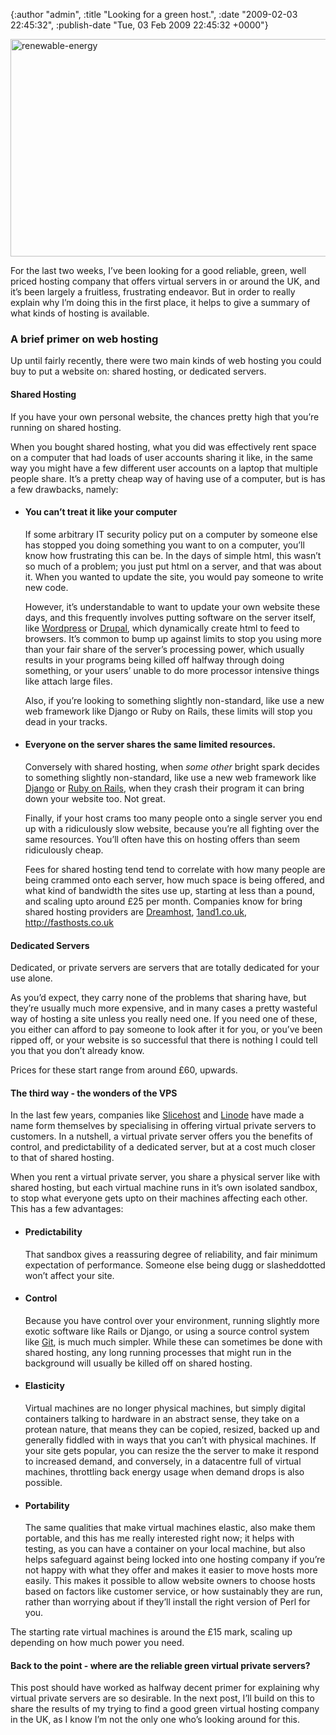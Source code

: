 

{:author "admin", :title "Looking for a green host.", :date "2009-02-03 22:45:32", :publish-date "Tue, 03 Feb 2009 22:45:32 +0000"}



<!-- content below -->

<span style="color: #0000ee; -webkit-text-decorations-in-effect: underline; text-decoration: underline;"><a href="http://chrisadams.me.uk/wordpress/wp-content/uploads/2009/02/renewable-energy.jpg"><img class="alignnone size-full wp-image-102" title="renewable-energy" src="http://chrisadams.me.uk/wordpress/wp-content/uploads/2009/02/renewable-energy.jpg" alt="renewable-energy" width="520" height="348" /></a></span>

For the last two weeks, I’ve been looking for a good reliable, green, well priced hosting company that offers virtual servers in or around the UK, and it’s been largely a fruitless, frustrating endeavor. But in order to really explain why I’m doing this in the first place, it helps to give a summary of what kinds of hosting is available.
<h3 id="a_brief_primer_on_web_hosting">A brief primer on web hosting</h3>
Up until fairly recently, there were two main kinds of web hosting you could buy to put a website on: shared hosting, or dedicated servers.
<h4 id="shared_hosting">Shared Hosting</h4>
If you have your own personal website, the chances pretty high that you’re running on shared hosting.

When you bought shared hosting, what you did was effectively rent space on a computer that had loads of user accounts sharing it like, in the same way you might have a few different user accounts on a laptop that multiple people share. It’s a pretty cheap way of having use of a computer, but is has a few drawbacks, namely:
<ul>
	<li><h4>You can’t treat it like your computer</h4>

If some arbitrary IT security policy put on a computer by someone else has stopped you doing something you want to on a computer, you’ll know how frustrating this can be. In the days of simple html, this wasn’t so much of a problem; you just put html on a server, and that was about it. When you wanted to update the site, you would pay someone to write new code.

However, it’s understandable to want to update your own website these days, and this frequently involves putting software on the server itself, like <a title="WordPress; Blog Tool and Publishing Platform" href="http://wordpress.org/">Wordpress</a> or <a title="drupal.org | Community plumbing" href="http://drupal.org/">Drupal</a>, which dynamically create html to feed to browsers. It’s common to bump up against limits to stop you using more than your fair share of the server’s processing power, which usually results in your programs being killed off halfway through doing something, or your users’ unable to do more processor intensive things like attach large files.

Also, if you’re looking to something slightly non-standard, like use a new web framework like Django or Ruby on Rails, these limits will stop you dead in your tracks.
</li>

<li><h4>Everyone on the server shares the same limited resources.</h4>
Conversely with shared hosting, when <em>some other</em> bright spark decides to something slightly non-standard, like use a new web framework like <a title="Django | The Web framework for perfectionists with deadlines" href="http://www.djangoproject.com/">Django</a> or <a title="Ruby on Rails" href="http://rubyonrails.org/">Ruby on Rails</a>, when they crash their program it can bring down your website too. Not great.

Finally, if your host crams too many people onto a single server you end up with a ridiculously slow website, because you’re all fighting over the same resources. You’ll often have this on hosting offers than seem ridiculously cheap.

Fees for shared hosting tend tend to correlate with how many people are being crammed onto each server, how much space is being offered, and what kind of bandwidth the sites use up, starting at less than a pound, and scaling upto around £25 per month. Companies know for bring shared hosting providers are <a title="DreamHost Web Hosting" href="http://dreamhost.com">Dreamhost</a>,  <a title="1and1 Internet Ltd " href="http://1and1.co.uk">1and1.co.uk</a>, <a title="Web Hosting - Web Hosting Company UK - Fasthosts" href="http://fasthosts.co.uk">http://fasthosts.co.uk</a>
</li>
</ul>

<h4 id="dedicated_servers">Dedicated Servers</h4>
Dedicated, or private servers are servers that are totally dedicated for your use alone.

As you’d expect, they carry none of the problems that sharing have, but they’re usually much more expensive, and in many cases a pretty wasteful way of hosting a site unless you really need one. If you need one of these, you either can afford to pay someone to look after it for you, or you’ve been ripped off, or your website is so successful that there is nothing I could tell you that you don’t already know.

Prices for these start range from around £60, upwards.
<h4 id="the_third_way_the_wonders_of_the_vps">The third way - the wonders of the VPS</h4>
In the last few years, companies like <a title="Slicehost - VPS Hosting" href="http://www.slicehost.com/">Slicehost</a> and <a title="Linode.com - Xen VPS Hosting" href="http://www.linode.com/">Linode</a> have made a name form themselves by specialising in offering virtual private servers to customers. In a nutshell, a virtual private server offers you the benefits of control, and predictability of a dedicated server, but at a cost much closer to that of shared hosting.

When you rent a virtual private server, you share a physical server like with shared hosting, but each virtual machine runs in it’s own isolated sandbox, to stop what everyone gets upto on their machines affecting each other. This has a few advantages:
<ul>
	<li><h4>Predictability</h4>
That sandbox gives a reassuring degree of reliability, and fair minimum expectation of performance. Someone else being dugg or slasheddotted won’t affect your site.</li>
	<li><h4>Control</h4>
Because you have control over your environment, running slightly more exotic software like Rails or Django, or using a source control system like <a title="Git - Fast Version Control System" href="http://git-scm.com/">Git</a>, is much much simpler. While these can sometimes be done with shared hosting, any long running processes that might run in the background will usually be killed off on shared hosting.</li>
	<li><h4>Elasticity</h4>
Virtual machines are no longer physical machines, but simply digital containers talking to hardware in an abstract sense, they take on a protean nature, that means they can be copied, resized, backed up and generally fiddled with in ways that you can’t with physical machines. If your site gets popular, you can resize the the server to make it respond to increased demand, and conversely, in a datacentre full of virtual machines, throttling back energy usage when demand drops is also possible.</li>
	<li><h4>Portability</h4>
The same qualities that make virtual machines elastic, also make them portable, and this has me really interested right now; it helps with testing, as you can have a container on your local machine, but also helps safeguard against being locked into one hosting company if you’re not happy with what they offer and makes it easier to move hosts more easily. This makes it possible to allow website owners to choose hosts based on factors like customer service, or how sustainably they are run, rather than worrying about if they’ll install the right version of Perl for you.</li>
</ul>
The starting rate virtual machines is around the £15 mark, scaling up depending on how much power you need.
<h4 id="back_to_the_point_where_are_the_reliable_green_virtual_private_servers">Back to the point - where are the reliable green virtual private servers?</h4>
This post should have worked as halfway decent primer for explaining why virtual private servers are so desirable. In the next post, I’ll build on this to share the results of my trying to find a good green virtual hosting company in the UK, as I know I’m not the only one who’s looking around for this.

